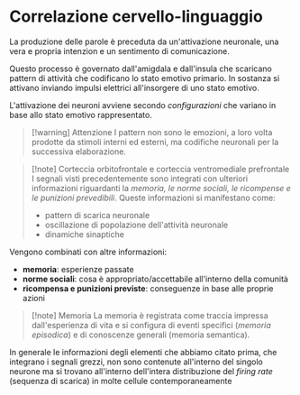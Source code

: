 # Correlazione cervello-linguaggio
La produzione delle parole è preceduta da un'attivazione neuronale, una vera e propria intenzion e un sentimento di comunicazione. 

Questo processo è governato dall'amigdala e dall'insula che scaricano pattern di attività che codificano lo stato emotivo primario. In sostanza si attivano inviando impulsi elettrici all'insorgere di uno stato emotivo.

L'attivazione dei neuroni avviene secondo *configurazioni* che variano in base allo stato emotivo rappresentato.

>[!warning] Attenzione
>I pattern non sono le emozioni, a loro volta prodotte da stimoli interni ed esterni, ma codifiche neuronali per la successiva elaborazione. 

>[!note] Corteccia orbitofrontale e corteccia ventromediale prefrontale
>I segnali visti precedentemente sono integrati con ulteriori informazioni riguardanti la *memoria, le norme sociali, le ricompense e le punizioni prevedibili*.
>Queste informazioni si manifestano come:
>- pattern di scarica neuronale
>- oscillazione di popolazione dell'attività neuronale
>- dinamiche sinaptiche


Vengono combinati con altre informazioni:
- **memoria**: esperienze passate
- **norme sociali**: cosa è appropriato/accettabile all'interno della comunità
- **ricompensa e punizioni previste**: conseguenze in base alle proprie azioni

>[!note] Memoria
>La memoria è registrata come traccia impressa dall'esperienza di vita e si configura di eventi specifici (*memoria episodica*) e di conoscenze generali (memoria semantica).

In generale le informazioni degli elementi che abbiamo citato prima, che integrano i segnali grezzi, non sono contenute all'interno del singolo neurone ma si trovano all'interno dell'intera distribuzione del *firing rate* (sequenza di scarica) in molte cellule contemporaneamente

